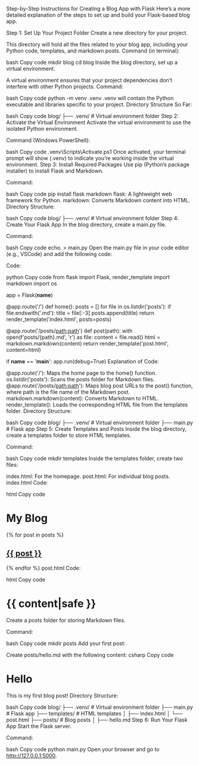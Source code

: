 Step-by-Step Instructions for Creating a Blog App with Flask
Here’s a more detailed explanation of the steps to set up and build your Flask-based blog app.

Step 1: Set Up Your Project Folder
Create a new directory for your project.

This directory will hold all the files related to your blog app, including your Python code, templates, and markdown posts.
Command (in terminal):

bash
Copy code
mkdir blog
cd blog
Inside the blog directory, set up a virtual environment.

A virtual environment ensures that your project dependencies don’t interfere with other Python projects.
Command:

bash
Copy code
python -m venv .venv
.venv will contain the Python executable and libraries specific to your project.
Directory Structure So Far:

bash
Copy code
blog/
├── .venv/   # Virtual environment folder
Step 2: Activate the Virtual Environment
Activate the virtual environment to use the isolated Python environment.

Command (Windows PowerShell):

bash
Copy code
.venv\Scripts\Activate.ps1
Once activated, your terminal prompt will show (.venv) to indicate you’re working inside the virtual environment.
Step 3: Install Required Packages
Use pip (Python’s package installer) to install Flask and Markdown.

Command:

bash
Copy code
pip install flask markdown
flask: A lightweight web framework for Python.
markdown: Converts Markdown content into HTML.
Directory Structure:

bash
Copy code
blog/
├── .venv/   # Virtual environment folder
Step 4: Create Your Flask App
In the blog directory, create a main.py file.

Command:

bash
Copy code
echo. > main.py
Open the main.py file in your code editor (e.g., VSCode) and add the following code:

Code:

python
Copy code
from flask import Flask, render_template
import markdown
import os

app = Flask(__name__)

@app.route('/')
def home():
    posts = []
    for file in os.listdir('posts'):
        if file.endswith('.md'):
            title = file[:-3]
            posts.append(title)
    return render_template('index.html', posts=posts)

@app.route('/posts/<path:path>')
def post(path):
    with open(f'posts/{path}.md', 'r') as file:
        content = file.read()
        html = markdown.markdown(content)
        return render_template('post.html', content=html)

if __name__ == '__main__':
    app.run(debug=True)
Explanation of Code:

@app.route('/'): Maps the home page to the home() function.
os.listdir('posts'): Scans the posts folder for Markdown files.
@app.route('/posts/<path:path>'): Maps blog post URLs to the post() function, where path is the file name of the Markdown post.
markdown.markdown(content): Converts Markdown to HTML.
render_template(): Loads the corresponding HTML file from the templates folder.
Directory Structure:

bash
Copy code
blog/
├── .venv/       # Virtual environment folder
├── main.py      # Flask app
Step 5: Create Templates and Posts
Inside the blog directory, create a templates folder to store HTML templates.

Command:

bash
Copy code
mkdir templates
Inside the templates folder, create two files:

index.html: For the homepage.
post.html: For individual blog posts.
index.html Code:

html
Copy code
<!DOCTYPE html>
<html>
<head>
    <title>My Blog</title>
</head>
<body>
    <h1>My Blog</h1>
    {% for post in posts %}
    <h2><a href="/posts/{{ post }}">{{ post }}</a></h2>
    {% endfor %}
</body>
</html>
post.html Code:

html
Copy code
<!DOCTYPE html>
<html>
<head>
    <title>{{ content|safe }}</title>
</head>
<body>
    <h1>{{ content|safe }}</h1>
</body>
</html>
Create a posts folder for storing Markdown files.

Command:

bash
Copy code
mkdir posts
Add your first post:

Create posts/hello.md with the following content:
csharp
Copy code
# Hello

This is my first blog post!
Directory Structure:

bash
Copy code
blog/
├── .venv/       # Virtual environment folder
├── main.py      # Flask app
├── templates/   # HTML templates
│   ├── index.html
│   └── post.html
├── posts/       # Blog posts
│   ├── hello.md
Step 6: Run Your Flask App
Start the Flask server.

Command:

bash
Copy code
python main.py
Open your browser and go to http://127.0.0.1:5000.
